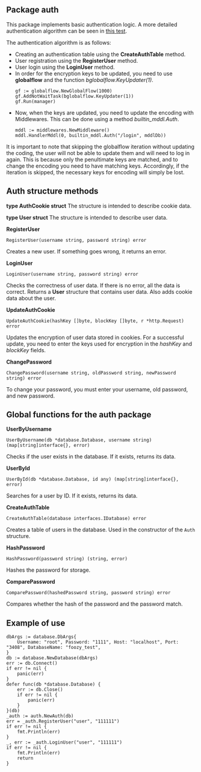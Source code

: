 ## Package auth
This package implements basic authentication logic. A more detailed authentication algorithm can be seen in [this test](https://github.com/uwine4850/foozy/blob/master/tests/auth/auth_test.go).

The authentication algorithm is as follows:
* Creating an authentication table using the __CreateAuthTable__ method.
* User registration using the __RegisterUser__ method.
* User login using the __LoginUser__ method.
* In order for the encryption keys to be updated, you need to use __globalflow__ and the function *bglobalflow.KeyUpdater(1)*.
    ```
    gf := globalflow.NewGlobalFlow(1000)
    gf.AddNotWaitTask(bglobalflow.KeyUpdater(1))
    gf.Run(manager)
    ```
* Now, when the keys are updated, you need to update the encoding with Middlewares. This can be done using a method *builtin_mddl.Auth*.
    ```
    mddl := middlewares.NewMiddleware()
    mddl.HandlerMddl(0, builtin_mddl.Auth("/login", mddlDb))
    ```

It is important to note that skipping the globalflow iteration without updating the coding, the user will not be able to update them and will need to log in again. This is because only the penultimate keys are matched, and to change the encoding you need to have matching keys. Accordingly, if the iteration is skipped, the necessary keys for encoding will simply be lost.

## Auth structure methods

__type AuthCookie struct__
The structure is intended to describe cookie data.

__type User struct__
The structure is intended to describe user data.

__RegisterUser__
```
RegisterUser(username string, password string) error
```
Creates a new user. If something goes wrong, it returns an error.

__LoginUser__
```
LoginUser(username string, password string) error
```
Checks the correctness of user data. If there is no error, all the data is correct. 
Returns a __User__ structure that contains user data. Also adds cookie data about the user.

__UpdateAuthCookie__
```
UpdateAuthCookie(hashKey []byte, blockKey []byte, r *http.Request) error
```
Updates the encryption of user data stored in cookies. For a successful update, you need to enter the keys used for encryption in the *hashKey* and *blockKey* fields.

__ChangePassword__
```
ChangePassword(username string, oldPassword string, newPassword string) error
```
To change your password, you must enter your username, old password, and new password.

## Global functions for the auth package

__UserByUsername__
```
UserByUsername(db *database.Database, username string) (map[string]interface{}, error)
```
Checks if the user exists in the database. If it exists, returns its data.

__UserById__
```
UserById(db *database.Database, id any) (map[string]interface{}, error)
```
Searches for a user by ID. If it exists, returns its data.

__CreateAuthTable__
```
CreateAuthTable(database interfaces.IDatabase) error
```
Creates a table of users in the database. Used in the constructor of the ``Auth`` structure.

__HashPassword__
```
HashPassword(password string) (string, error)
```
Hashes the password for storage.

__ComparePassword__
```
ComparePassword(hashedPassword string, password string) error
```
Compares whether the hash of the password and the password match.

## Example of use
```
dbArgs := database.DbArgs{
	Username: "root", Password: "1111", Host: "localhost", Port: "3408", DatabaseName: "foozy_test",
}
db := database.NewDatabase(dbArgs)
err := db.Connect()
if err != nil {
    panic(err)
}
defer func(db *database.Database) {
    err := db.Close()
    if err != nil {
	    panic(err)
	}
}(db)
_auth := auth.NewAuth(db)
err = _auth.RegisterUser("user", "111111")
if err != nil {
    fmt.Println(err)
}
_, err := _auth.LoginUser("user", "111111")
if err != nil {
    fmt.Println(err)
	return
}
```